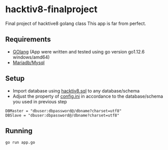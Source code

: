 # hacktiv8-finalproject
Final project of hacktive8 golang class
This app is far from perfect.

## Requirements
- [GOlang](https://golang.org/dl/) (App were written and tested using go version go1.12.6 windows/amd64)
- [Mariadb/Mysql](https://mariadb.org/download/) 

## Setup
- Import database using [hacktiv8.sql](./hacktiv8.sql) to any database/schema
- Adjust the property of [config.ini](./files/etc/config.ini) in accordance to the database/schema you used in previous step 
```
DBMaster = "dbuser:dbpassword@/dbname?charset=utf8"
DBSlave = "dbuser:dbpassword@/dbname?charset=utf8"
```

## Running
```
go run app.go
```
